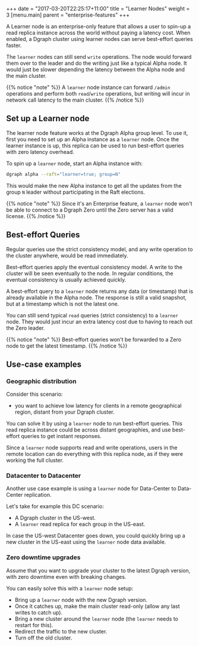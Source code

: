 +++
date = "2017-03-20T22:25:17+11:00"
title = "Learner Nodes"
weight = 3
[menu.main]
    parent = "enterprise-features"
+++

A Learner node is an enterprise-only feature that allows a user to spin-up a read replica instance across the world without paying a latency cost. 
When enabled, a Dgraph cluster using learner nodes can serve best-effort queries faster.

The `learner` nodes can still send `write` operations. The node would forward them over to the leader and do the writing just like a typical Alpha node. It would just be slower depending the latency between the Alpha node and the main cluster.

{{% notice "note" %}}
A `learner` node instance can forward `/admin` operations and perform both `read`/`write` operations,
but writing will incur in network call latency to the main cluster.
{{% /notice %}}


## Set up a Learner node

The learner node feature works at the Dgraph Alpha group level.
To use it, first you need to set up an Alpha instance as a `learner` node.
Once the learner instance is up, this replica can be used to run best-effort queries with zero latency overhead.

To spin up a `learner` node, start an Alpha instance with:

```sh
dgraph alpha --raft="learner=true; group=N"
```

This would make the new Alpha instance to get all the updates from the group `N` leader without participating in the Raft elections.

{{% notice "note" %}}
Since it's an Enterprise feature, a `learner` node won't be able to connect to a Dgraph Zero until the Zero server has a valid license.
{{% /notice %}}

## Best-effort Queries

Regular queries use the strict consistency model, and any write operation to the cluster anywhere, would be read immediately.

Best-effort queries apply the eventual consistency model. A write to the cluster will be seen eventually to the node.
In regular conditions, the eventual consistency is usually achieved quickly.

A best-effort query to a `learner` node returns any data (or timestamp) that is already available in the Alpha node.
The response is still a valid snapshot, but at a timestamp which is not the latest one.

You can still send typical `read` queries (strict consistency) to a `learner` node.
They would just incur an extra latency cost due to having to reach out the Zero leader.

{{% notice "note" %}}
Best-effort queries won't be forwarded to a Zero node to get the latest timestamp.
{{% /notice %}}

## Use-case examples

### Geographic distribution

Consider this scenario: 
- you want to achieve low latency for clients in a remote geographical region, distant from your Dgraph cluster.

You can solve it by using a `learner` node to run best-effort queries.
This read replica instance could be across distant geographies, and use best-effort queries to get instant responses.

Since a `learner` node supports read and write operations, users in the remote location can do everything with this replica node,
as if they were working the full cluster.


### Datacenter to Datacenter

Another use case example is using a `learner` node for Data-Center to Data-Center replication.

Let's take for example this DC scenario:
- A Dgraph cluster in the US-west.
- A `learner` read replica for each group in the US-east.

In case the US-west Datacenter goes down, you could quickly bring up a new cluster in the US-east using the `learner` node data available.


### Zero downtime upgrades

Assume that you want to upgrade your cluster to the latest Dgraph version, with zero downtime even with breaking changes.

You can easily solve this with a `learner` node setup:
- Bring up a `learner` node with the new Dgraph version.
- Once it catches up, make the main cluster read-only (allow any last writes to catch up).
- Bring a new cluster around the `learner` node (the `learner` needs to restart for this).
- Redirect the traffic to the new cluster.
- Turn off the old cluster.
